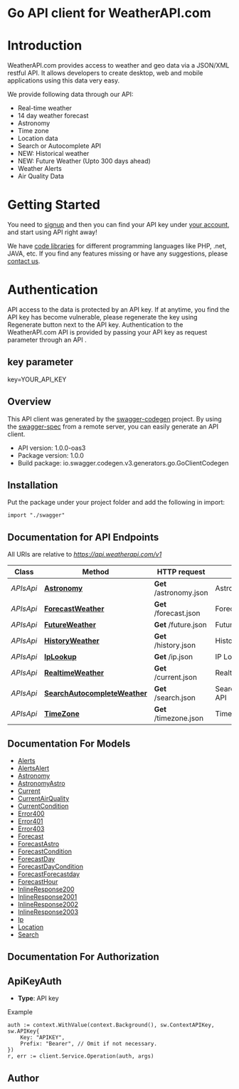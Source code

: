 # Go API client for WeatherAPI.com

# Introduction  
WeatherAPI.com provides access to weather and geo data via a JSON/XML restful API. It allows developers to create desktop, web and mobile applications using this data very easy.    

We provide following data through our API:     
- Real-time weather 
- 14 day weather forecast 
- Astronomy 
- Time zone 
- Location data 
- Search or Autocomplete API 
- NEW: Historical weather 
- NEW: Future Weather (Upto 300 days ahead) 
- Weather Alerts 
- Air Quality Data  

# Getting Started    
You need to [signup](https://www.weatherapi.com/signup.aspx) and then you can find your API key under [your account](https://www.weatherapi.com/login.aspx), and start using API right away!    

We have [code libraries](https://www.weatherapi.com/docs/code-libraries.aspx) for different programming languages like PHP, .net, JAVA, etc.  If you find any features missing or have any suggestions, please [contact us](https://www.weatherapi.com/contact.aspx).    

# Authentication    
API access to the data is protected by an API key. If at anytime, you find the API key has become vulnerable, please regenerate the key using Regenerate button next to the API key.  Authentication to the WeatherAPI.com API is provided by passing your API key as request parameter through an API .      

##  key parameter  
key=YOUR_API_KEY  

## Overview
This API client was generated by the [swagger-codegen](https://github.com/swagger-api/swagger-codegen) project.  By using the [swagger-spec](https://github.com/swagger-api/swagger-spec) from a remote server, you can easily generate an API client.

- API version: 1.0.0-oas3
- Package version: 1.0.0
- Build package: io.swagger.codegen.v3.generators.go.GoClientCodegen

## Installation
Put the package under your project folder and add the following in import:
```golang
import "./swagger"
```

## Documentation for API Endpoints

All URIs are relative to *https://api.weatherapi.com/v1*

Class | Method | HTTP request | Description
------------ | ------------- | ------------- | -------------
*APIsApi* | [**Astronomy**](docs/APIsApi.md#astronomy) | **Get** /astronomy.json | Astronomy API
*APIsApi* | [**ForecastWeather**](docs/APIsApi.md#forecastweather) | **Get** /forecast.json | Forecast API
*APIsApi* | [**FutureWeather**](docs/APIsApi.md#futureweather) | **Get** /future.json | Future API
*APIsApi* | [**HistoryWeather**](docs/APIsApi.md#historyweather) | **Get** /history.json | History API
*APIsApi* | [**IpLookup**](docs/APIsApi.md#iplookup) | **Get** /ip.json | IP Lookup API
*APIsApi* | [**RealtimeWeather**](docs/APIsApi.md#realtimeweather) | **Get** /current.json | Realtime API
*APIsApi* | [**SearchAutocompleteWeather**](docs/APIsApi.md#searchautocompleteweather) | **Get** /search.json | Search/Autocomplete API
*APIsApi* | [**TimeZone**](docs/APIsApi.md#timezone) | **Get** /timezone.json | Time Zone API

## Documentation For Models

 - [Alerts](docs/Alerts.md)
 - [AlertsAlert](docs/AlertsAlert.md)
 - [Astronomy](docs/Astronomy.md)
 - [AstronomyAstro](docs/AstronomyAstro.md)
 - [Current](docs/Current.md)
 - [CurrentAirQuality](docs/CurrentAirQuality.md)
 - [CurrentCondition](docs/CurrentCondition.md)
 - [Error400](docs/Error400.md)
 - [Error401](docs/Error401.md)
 - [Error403](docs/Error403.md)
 - [Forecast](docs/Forecast.md)
 - [ForecastAstro](docs/ForecastAstro.md)
 - [ForecastCondition](docs/ForecastCondition.md)
 - [ForecastDay](docs/ForecastDay.md)
 - [ForecastDayCondition](docs/ForecastDayCondition.md)
 - [ForecastForecastday](docs/ForecastForecastday.md)
 - [ForecastHour](docs/ForecastHour.md)
 - [InlineResponse200](docs/InlineResponse200.md)
 - [InlineResponse2001](docs/InlineResponse2001.md)
 - [InlineResponse2002](docs/InlineResponse2002.md)
 - [InlineResponse2003](docs/InlineResponse2003.md)
 - [Ip](docs/Ip.md)
 - [Location](docs/Location.md)
 - [Search](docs/Search.md)

## Documentation For Authorization

## ApiKeyAuth
- **Type**: API key 

Example
```golang
auth := context.WithValue(context.Background(), sw.ContextAPIKey, sw.APIKey{
	Key: "APIKEY",
	Prefix: "Bearer", // Omit if not necessary.
})
r, err := client.Service.Operation(auth, args)
```

## Author


